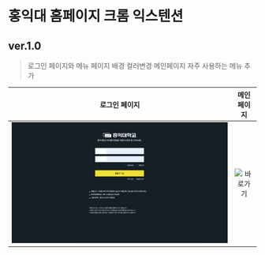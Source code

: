# 홍익대 홈페이지 크롬 익스텐션

## ver.1.0

> 로그인 페이지와 메뉴 페이지 배경 컬러변경
> 메인페이지 자주 사용하는 메뉴 추가

|                  **로그인 페이지**                   |                  **메인페이지**                  |
| :--------------------------------------------------: | :----------------------------------------------: |
| <img src="./readmeImg/bgChange.png" alt="배경변경"/> | <img src="./readmeImg/menu.png" alt="바로가기"/> |
